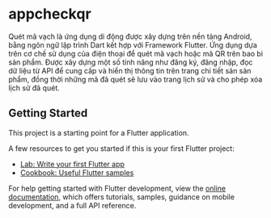 # appcheckqr

Quét mã vạch là ứng dụng di động được xây dựng trên nền tảng Android, bằng ngôn ngữ lập trình Dart kết hợp với Framework Flutter. Ứng dụng dựa trên cơ chế sử dụng của điện thoại để quét mã vạch hoặc mã QR trên bao bì sản phẩm. Được xây dựng một số tính năng như đăng ký, đăng nhập, đọc dữ liệu từ API để cung cấp và hiển thị thông tin trên trang chi tiết sản sản phẩm, đồng thời những mã đã quét sẽ lưu vào trang lịch sử và cho phép xóa lịch sử đã quét. 

## Getting Started

This project is a starting point for a Flutter application.

A few resources to get you started if this is your first Flutter project:

- [Lab: Write your first Flutter app](https://docs.flutter.dev/get-started/codelab)
- [Cookbook: Useful Flutter samples](https://docs.flutter.dev/cookbook)

For help getting started with Flutter development, view the
[online documentation](https://docs.flutter.dev/), which offers tutorials,
samples, guidance on mobile development, and a full API reference.
